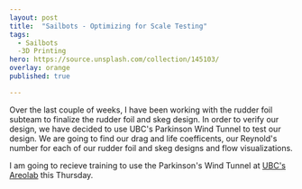 ```yaml
---
layout: post
title:  "Sailbots - Optimizing for Scale Testing"
tags:
  - Sailbots
  -3D Printing
hero: https://source.unsplash.com/collection/145103/
overlay: orange
published: true

---
```

Over the last couple of weeks, I have been working with the rudder foil subteam to finalize the rudder foil and skeg design.  In order to verify our design, we have decided to use UBC's Parkinson Wind Tunnel to test our design. We are going to find our drag and life coefficents, our Reynold's number for each of our rudder foil and skeg designs and flow visualizations. 

I am going to recieve training to use the Parkinson's Wind Tunnel at [UBC's Areolab](http://mech.ubc.ca/aerolab/facilities/) this Thursday.  
